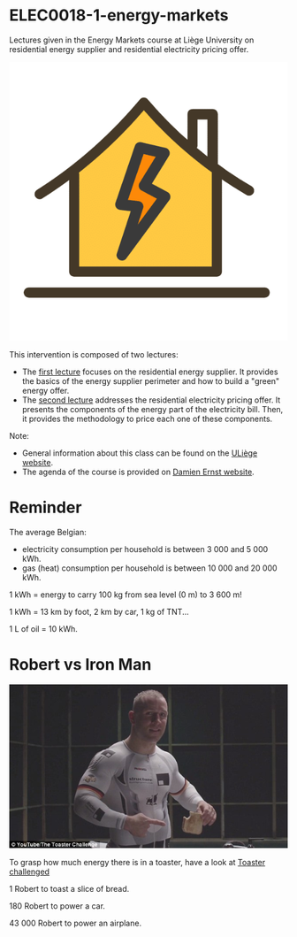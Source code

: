 # ELEC0018-1-energy-markets
Lectures given in the Energy Markets course at Liège University on residential energy supplier and residential electricity pricing offer.

![maison](https://github.com/jonathandumas/ELEC0018-1-energy-markets/blob/f36c58b19999741589477c461f37436d5e14e6c8/figures/image1.png
)


This intervention is composed of two lectures:
* The [first lecture](https://github.com/jonathandumas/ELEC0018-1-energy-markets-retailers/blob/1422e0955eb5ed31c32e2437813e293fe1a138ec/pdf/Energy_market_2021_lesson_1.pdf) focuses on the residential energy supplier. It provides the basics of the energy supplier perimeter and how to build a "green" energy offer.
* The [second lecture](https://github.com/jonathandumas/ELEC0018-1-energy-markets-retailers/blob/1422e0955eb5ed31c32e2437813e293fe1a138ec/pdf/Energy_market_2021_lesson_2.pdf) addresses the residential electricity pricing offer. It presents the components of the energy part of the electricity bill. Then, it provides the methodology to price each one of these components.


Note:
* General information about this class can be found on the [ULiège website](https://www.programmes.uliege.be/cocoon/20202021/en/cours/ELEC0018-1.html). 
* The agenda of the course is provided on [Damien Ernst website](http://blogs.ulg.ac.be/damien-ernst/teaching/elec0018-1-energy-markets/).

# Reminder

The average Belgian:
* electricity consumption per household is between 3 000 and 5 000 kWh.
* gas (heat) consumption per household is between 10 000 and 20 000 kWh.

1 kWh = energy to carry 100 kg from sea level (0 m) to 3 600 m!

1 kWh = 13 km by foot, 2 km by car, 1 kg of TNT...

1 L of oil = 10 kWh.

# Robert vs Iron Man
![robert](https://github.com/jonathandumas/ELEC0018-1-energy-markets/blob/44a660b5d3b1a9a7dc6733bf52482f3e934f2cd7/figures/robert.jpg)

To grasp how much energy there is in a toaster, have a look at [Toaster challenged](https://youtu.be/S4O5voOCqAQ)

1 Robert to toast a slice of bread.

180 Robert to power a car.

43 000 Robert to power an airplane.

